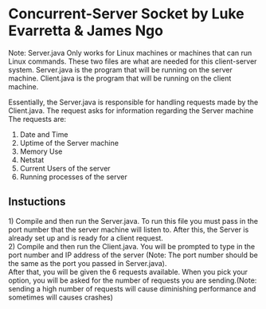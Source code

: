 <h1>Concurrent-Server Socket by Luke Evarretta & James Ngo</h1>
Note: Server.java Only works for Linux machines or machines that can run Linux commands. 
These two files are what are needed for this client-server system. 
Server.java is the program that will be running on the server machine.
Client.java is the program that will be running on the client machine.

Essentially, the Server.java is responsible for handling requests made by the Client.java.
The request asks for information regarding the Server machine
The requests are:
1) Date and Time
2) Uptime of the Server machine
3) Memory Use
4) Netstat
5) Current Users of the server
6) Running processes of the server

<h2>Instuctions</h2>
1) Compile and then run the Server.java. To run this file you must pass in the port number that the server machine will listen to. After this, the Server is already set up and is ready for a client request.<br>
2) Compile and then run the Client.java. You will be prompted to type in the port number and IP address of the server (Note: The port number should be the same as the port you passed in Server.java). <br>
After that, you will be given the 6 requests available.
When you pick your option, you will be asked for the number of requests you are sending.(Note: sending a high number of requests will cause diminishing performance and sometimes will causes crashes)
